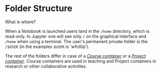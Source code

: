 Folder Structure
====

What is where?

When a *Notebook* is launched users land in the `/home` directory, which is read-only. In Jupyter one will see only `/` on the graphical interface and `/home` when using a terminal. The user's permanent private folder is the `/$USER` (in the examples `$USER` is 'wfct0p').

The rest of the folders differ in case of a [*Course container*](course.md) or a [*Project container*](project.md). Course containers are used in teaching and Project containers in research or other collaborative activities.

